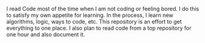 I read Code most of the time when I am not coding or feeling bored. I do this to satisfy my own appetite for learning. In the process, I learn new algorithms, logic, ways to code, etc. This repository is an effort to get everything to one place. I also plan to read code from a top repository for one hour and also document it. 